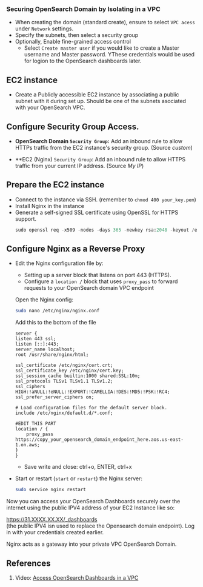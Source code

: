 ### Securing OpenSearch Domain by Isolating in a VPC
* When creating the domain (standard create), ensure to select `VPC acess` under `Network` settings.
* Specify the subnets, then select a security group
* Optionally, Enable fine-grained access control
    - Select `Create master user` if you would like to create a Master username and Master password. YThese credentials would be used for logion to the OpenSearch dashboards later.

## EC2 instance
* Create a Publicly accessible EC2 instance by associating a public subnet with it during set up. Should be one of the subnets asociated with your OpenSearch VPC.

## Configure Security Group Access.
* **OpenSearch Domain `Security Group`:** Add an inbound rule to allow HTTPs traffic from the EC2 instance's security group. (Source *custom*)

* **EC2 (Nginx) `Security Group`: Add an inbound rule to allow HTTPS traffic from your current IP address. (Source *My IP*)

## Prepare the EC2 instance
* Connect to the instance via SSH. (remember to `chmod 400 your_key.pem`)
* Install Nginx in the instance
* Generate a self-signed SSL certificate using OpenSSL for HTTPS support.
    ```python
    sudo openssl req -x509 -nodes -days 365 -newkey rsa:2048 -keyout /etc/nginx/cert.key -out /etc/nginx/cert.crt
    ```

## Configure Nginx as a Reverse Proxy
* Edit the Nginx configuration file by:
    - Setting up a server block that listens on port 443 (HTTPS).
    - Configure a `location /` block that uses `proxy_pass` to forward requests to your OpenSearch domain VPC endpoint

    Open the Nginx config:
    ```bash
    sudo nano /etc/nginx/nginx.conf
    ```
    Add this to the bottom of the file
    ```
    server {
    listen 443 ssl;
    listen [::]:443;
    server_name localhost;
    root /usr/share/nginx/html;

    ssl_certificate /etc/nginx/cert.crt;
    ssl_certificate_key /etc/nginx/cert.key;
    ssl_session_cache builtin:1000 shared:SSL:10m;
    ssl_protocols TLSv1 TLSv1.1 TLSv1.2;
    ssl_ciphers HIGH:!aNULL:!eNULL:!EXPORT:!CAMELLIA:!DES:!MD5:!PSK:!RC4;
    ssl_prefer_server_ciphers on;

    # Load configuration files for the default server block.
    include /etc/nginx/default.d/*.conf;
    
    #EDIT THIS PART 
    location / {
        proxy_pass https://copy_your_opensearch_domain_endpoint_here.aos.us-east-1.on.aws;
    }
    }

    ```

    * Save write and close: ctrl+o, ENTER, ctrl+x


* Start or restart (`start` or `restart`) the Nginx server:
    ```bash
    sudo service nginx restart
    ```

Now you can access your OpenSearch Dashboards securely over the internet using the public IPV4 address of your EC2 Instance like so:

https://31.XXXX.XX.XX/_dashboards  
(the public IPV4 isn used to replace the Opensearch domain endpoint). Log in with your credentials created earlier.

Nginx acts as a gateway into your private VPC OpenSearch Domain.


## References
1. Video: [Access OpenSearch Dashboards in a VPC](https://www.youtube.com/watch?v=oyHhNIj4t7I)